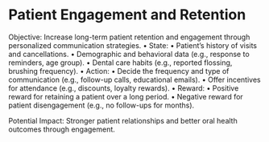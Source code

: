 # Patient Engagement and Retention

Objective: Increase long-term patient retention and engagement through personalized communication strategies.
	•	State:
	•	Patient’s history of visits and cancellations.
	•	Demographic and behavioral data (e.g., response to reminders, age group).
	•	Dental care habits (e.g., reported flossing, brushing frequency).
	•	Action:
	•	Decide the frequency and type of communication (e.g., follow-up calls, educational emails).
	•	Offer incentives for attendance (e.g., discounts, loyalty rewards).
	•	Reward:
	•	Positive reward for retaining a patient over a long period.
	•	Negative reward for patient disengagement (e.g., no follow-ups for months).

Potential Impact: Stronger patient relationships and better oral health outcomes through engagement.